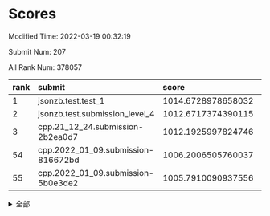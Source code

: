 # Scores

Modified Time: 2022-03-19 00:32:19

Submit Num: 207

All Rank Num: 378057

| rank |               submit               |       score        |       sigma        | pk_num |
| :--- | :--------------------------------- | :----------------- | :----------------- | :----- |
| 1    | jsonzb.test.test_1                 | 1014.6728978658032 | 0.843976369715696  | 7305   |
| 2    | jsonzb.test.submission_level_4     | 1012.6717374390115 | 0.7927973917488959 | 7309   |
| 3    | cpp.21_12_24.submission-2b2ea0d7   | 1012.1925997824746 | 0.7870003370156761 | 7308   |
| 54   | cpp.2022_01_09.submission-816672bd | 1006.2006505760037 | 0.730862216760291  | 7304   |
| 55   | cpp.2022_01_09.submission-5b0e3de2 | 1005.7910090937556 | 0.7177125204405944 | 7301   |


<details>
<summary>全部</summary>

| rank |                 submit                 |       score        |       sigma        | pk_num |
| :--- | :------------------------------------- | :----------------- | :----------------- | :----- |
| 1    | jsonzb.test.test_1                     | 1014.6728978658032 | 0.843976369715696  | 7305   |
| 2    | jsonzb.test.submission_level_4         | 1012.6717374390115 | 0.7927973917488959 | 7309   |
| 3    | cpp.21_12_24.submission-2b2ea0d7       | 1012.1925997824746 | 0.7870003370156761 | 7308   |
| 4    | gobigger.level_3.submission_level_3_36 | 1011.8521248180373 | 0.8072737843781047 | 7306   |
| 5    | gobigger.level_3.submission_level_3_24 | 1011.6518381310301 | 0.7505758762594082 | 7307   |
| 6    | gobigger.level_3.submission_level_3_14 | 1011.4271118172667 | 0.7692254809850516 | 7303   |
| 7    | gobigger.level_3.submission_level_3_0  | 1010.905857160917  | 0.7465110325143901 | 7311   |
| 8    | gobigger.level_3.submission_level_3_33 | 1010.8844089059022 | 0.7540460894389601 | 7306   |
| 9    | gobigger.level_3.submission_level_3_25 | 1010.8736318758802 | 0.7762183525455203 | 7305   |
| 10   | gobigger.level_3.submission_level_3_37 | 1010.8349804634155 | 0.7655599675115838 | 7303   |
| 11   | gobigger.level_3.submission_level_3_18 | 1010.7765565072517 | 0.7436020377819688 | 7305   |
| 12   | gobigger.level_3.submission_level_3_11 | 1010.7426843470771 | 0.775944827235945  | 7300   |
| 13   | gobigger.level_3.submission_level_3_6  | 1010.736136399594  | 0.7566150399197565 | 7306   |
| 14   | gobigger.level_3.submission_level_3_38 | 1010.7258436853324 | 0.7522132338735498 | 7299   |
| 15   | gobigger.level_3.submission_level_3_16 | 1010.7202914581422 | 0.7704705168895168 | 7306   |
| 16   | gobigger.level_3.submission_level_3_21 | 1010.6210671700202 | 0.7585122880144707 | 7310   |
| 17   | gobigger.level_3.submission_level_3_46 | 1010.5946886416087 | 0.7746921017397447 | 7301   |
| 18   | gobigger.level_3.submission_level_3_28 | 1010.5698992496408 | 0.7829226659287721 | 7301   |
| 19   | gobigger.level_3.submission_level_3_7  | 1010.5173388493913 | 0.7706577736757522 | 7308   |
| 20   | gobigger.level_3.submission_level_3_42 | 1010.4686090083528 | 0.7637740817409534 | 7306   |
| 21   | gobigger.level_3.submission_level_3_9  | 1010.4616570457204 | 0.7625816676822589 | 7301   |
| 22   | gobigger.level_3.submission_level_3_3  | 1010.4159191792257 | 0.7677099447511907 | 7307   |
| 23   | gobigger.level_3.submission_level_3_22 | 1010.3484998111016 | 0.755355802462883  | 7306   |
| 24   | gobigger.level_3.submission_level_3_47 | 1010.3122053361684 | 0.7492526317535873 | 7299   |
| 25   | gobigger.level_3.submission_level_3_26 | 1010.1637053236448 | 0.7715371472302678 | 7306   |
| 26   | gobigger.level_3.submission_level_3_17 | 1010.1618522093448 | 0.7558418179104704 | 7296   |
| 27   | gobigger.level_3.submission_level_3_20 | 1010.1552742021206 | 0.7608805992800689 | 7306   |
| 28   | gobigger.level_3.submission_level_3_44 | 1010.1516801782558 | 0.7981333532243741 | 7307   |
| 29   | gobigger.level_3.submission_level_3_5  | 1009.9667104438139 | 0.7525887543133226 | 7305   |
| 30   | gobigger.level_3.submission_level_3_13 | 1009.9365161461143 | 0.7502286996734182 | 7305   |
| 31   | gobigger.level_3.submission_level_3_8  | 1009.8611579686514 | 0.7478455523922264 | 7305   |
| 32   | gobigger.level_3.submission_level_3_40 | 1009.780348534054  | 0.7615643838356676 | 7309   |
| 33   | gobigger.level_3.submission_level_3_34 | 1009.7563982138711 | 0.7486339906362481 | 7307   |
| 34   | gobigger.level_3.submission_level_3_32 | 1009.6872202130286 | 0.74566395405579   | 7303   |
| 35   | gobigger.level_3.submission_level_3_41 | 1009.6590657244942 | 0.7345303024698142 | 7305   |
| 36   | gobigger.level_3.submission_level_3_49 | 1009.6589395438091 | 0.7593857067490732 | 7308   |
| 37   | gobigger.level_3.submission_level_3_39 | 1009.6349544062865 | 0.7909749088627376 | 7308   |
| 38   | gobigger.level_3.submission_level_3_29 | 1009.6268552242819 | 0.7617391164719547 | 7305   |
| 39   | gobigger.level_3.submission_level_3_31 | 1009.5934856909604 | 0.7469911638045569 | 7306   |
| 40   | gobigger.level_3.submission_level_3_15 | 1009.5076666875689 | 0.7410977715248109 | 7307   |
| 41   | gobigger.level_3.submission_level_3_10 | 1009.477648444115  | 0.7594354498097434 | 7305   |
| 42   | gobigger.level_3.submission_level_3_2  | 1009.4319696137774 | 0.7614017000668498 | 7307   |
| 43   | gobigger.level_3.submission_level_3_23 | 1009.3622889503467 | 0.7617705412738826 | 7303   |
| 44   | gobigger.level_3.submission_level_3_12 | 1009.3326815025168 | 0.742527600066344  | 7307   |
| 45   | gobigger.level_3.submission_level_3_27 | 1009.2837721037412 | 0.7402191178257685 | 7305   |
| 46   | gobigger.level_3.submission_level_3_43 | 1009.2768527985567 | 0.7616799930825784 | 7305   |
| 47   | gobigger.level_3.submission_level_3_1  | 1009.2165500286544 | 0.758259880167747  | 7305   |
| 48   | gobigger.level_3.submission_level_3_35 | 1009.1794403760364 | 0.7370418892013557 | 7310   |
| 49   | gobigger.level_3.submission_level_3_45 | 1009.0857943070874 | 0.7437630032895016 | 7307   |
| 50   | gobigger.level_3.submission_level_3_48 | 1008.8709066697054 | 0.7448427375083158 | 7306   |
| 51   | gobigger.level_3.submission_level_3_19 | 1008.8659728519847 | 0.7446895802230992 | 7300   |
| 52   | gobigger.level_3.submission_level_3_4  | 1008.778962851086  | 0.7494600872513666 | 7304   |
| 53   | gobigger.level_3.submission_level_3_30 | 1008.7392616154874 | 0.7457857212747736 | 7303   |
| 54   | cpp.2022_01_09.submission-816672bd     | 1006.2006505760037 | 0.730862216760291  | 7304   |
| 55   | cpp.2022_01_09.submission-5b0e3de2     | 1005.7910090937556 | 0.7177125204405944 | 7301   |
| 56   | gobigger.level_1.submission_level_1_2  | 1005.5011461660114 | 0.7192660818951756 | 7305   |
| 57   | gobigger.level_1.submission_level_1_37 | 1005.24915835578   | 0.7250504872954074 | 7306   |
| 58   | gobigger.level_1.submission_level_1_32 | 1005.1670109788639 | 0.7358190431286458 | 7305   |
| 59   | gobigger.level_1.submission_level_1_5  | 1004.6044184283651 | 0.7368253482754934 | 7304   |
| 60   | gobigger.level_1.submission_level_1_45 | 1004.294704572433  | 0.7264702842538521 | 7309   |
| 61   | gobigger.level_1.submission_level_1_28 | 1004.1739192937112 | 0.7211287547863949 | 7309   |
| 62   | gobigger.level_1.submission_level_1_20 | 1004.1696578142261 | 0.739056960774496  | 7303   |
| 63   | gobigger.level_1.submission_level_1_48 | 1004.104416722503  | 0.7147629342111875 | 7306   |
| 64   | gobigger.level_1.submission_level_1_46 | 1004.0108598124683 | 0.7189764741500723 | 7305   |
| 65   | gobigger.level_1.submission_level_1_15 | 1003.9648324006137 | 0.7013385900198852 | 7306   |
| 66   | gobigger.level_1.submission_level_1_19 | 1003.9559908588843 | 0.7186152659230985 | 7304   |
| 67   | gobigger.level_1.submission_level_1_49 | 1003.9474680672863 | 0.7185253170680147 | 7303   |
| 68   | gobigger.level_1.submission_level_1_26 | 1003.9418448666419 | 0.7181997307327873 | 7305   |
| 69   | gobigger.level_1.submission_level_1_43 | 1003.9335978794875 | 0.7210955719487306 | 7307   |
| 70   | gobigger.level_1.submission_level_1_36 | 1003.9021199590404 | 0.7243474789645228 | 7306   |
| 71   | gobigger.level_1.submission_level_1_30 | 1003.8197498301887 | 0.7217488244615512 | 7305   |
| 72   | gobigger.level_1.submission_level_1_39 | 1003.7683800967437 | 0.7285772516864497 | 7304   |
| 73   | gobigger.level_1.submission_level_1_18 | 1003.6819665622128 | 0.7214010033240159 | 7306   |
| 74   | gobigger.level_1.submission_level_1_16 | 1003.6450520914574 | 0.7248616618960751 | 7310   |
| 75   | gobigger.level_1.submission_level_1_27 | 1003.6358882914042 | 0.7095407587942207 | 7307   |
| 76   | gobigger.level_1.submission_level_1_44 | 1003.5850242401877 | 0.7211818753685112 | 7305   |
| 77   | gobigger.level_1.submission_level_1_33 | 1003.4521494274105 | 0.706600976424151  | 7309   |
| 78   | gobigger.level_1.submission_level_1_14 | 1003.4196222105298 | 0.7141020198551127 | 7307   |
| 79   | gobigger.level_1.submission_level_1_17 | 1003.4000228238268 | 0.712641326172876  | 7301   |
| 80   | gobigger.level_1.submission_level_1_10 | 1003.3740414322629 | 0.7182307102883135 | 7306   |
| 81   | gobigger.level_1.submission_level_1_22 | 1003.3734829398802 | 0.7196572415853113 | 7307   |
| 82   | gobigger.level_1.submission_level_1_40 | 1003.2500831088506 | 0.7061416208826384 | 7300   |
| 83   | gobigger.level_1.submission_level_1_9  | 1003.2208776330821 | 0.7059648732348957 | 7308   |
| 84   | gobigger.level_1.submission_level_1_21 | 1003.192008056558  | 0.7167366743013334 | 7303   |
| 85   | gobigger.level_1.submission_level_1_34 | 1003.1844774335273 | 0.7202416288666963 | 7307   |
| 86   | gobigger.level_1.submission_level_1_8  | 1003.1316647141343 | 0.7200639696324125 | 7304   |
| 87   | gobigger.level_1.submission_level_1_38 | 1003.1137914496435 | 0.7252565756386602 | 7305   |
| 88   | gobigger.level_1.submission_level_1_0  | 1003.0617117385827 | 0.7155242665226785 | 7305   |
| 89   | gobigger.level_1.submission_level_1_35 | 1003.0506959727912 | 0.7235679827013516 | 7304   |
| 90   | gobigger.level_1.submission_level_1_31 | 1003.0501780220634 | 0.7181010543363838 | 7302   |
| 91   | gobigger.level_1.submission_level_1_25 | 1002.9326972035146 | 0.7365635496910692 | 7303   |
| 92   | gobigger.level_1.submission_level_1_13 | 1002.8815516418108 | 0.7190000792763923 | 7306   |
| 93   | gobigger.level_1.submission_level_1_6  | 1002.8646865567574 | 0.7160004024738671 | 7311   |
| 94   | gobigger.level_1.submission_level_1_11 | 1002.8586885063261 | 0.7088547994233941 | 7310   |
| 95   | gobigger.level_1.submission_level_1_1  | 1002.836503564916  | 0.7165490170472902 | 7310   |
| 96   | gobigger.level_1.submission_level_1_41 | 1002.7709419130106 | 0.7155573485484915 | 7307   |
| 97   | gobigger.level_1.submission_level_1_7  | 1002.710464263336  | 0.704993006675711  | 7305   |
| 98   | gobigger.level_1.submission_level_1_47 | 1002.7100637838463 | 0.7165255268488318 | 7305   |
| 99   | gobigger.level_1.submission_level_1_42 | 1002.7094920584359 | 0.7059187861317233 | 7307   |
| 100  | gobigger.level_1.submission_level_1_24 | 1002.6778899852924 | 0.7149608011567845 | 7307   |
| 101  | gobigger.level_1.submission_level_1_12 | 1002.6737344695099 | 0.7095859256027448 | 7304   |
| 102  | gobigger.level_1.submission_level_1_23 | 1002.3370872610906 | 0.7127442556291965 | 7306   |
| 103  | gobigger.level_1.submission_level_1_3  | 1002.3237432869169 | 0.7199731958006239 | 7304   |
| 104  | gobigger.level_1.submission_level_1_29 | 1002.118344676182  | 0.7103929545788255 | 7307   |
| 105  | gobigger.level_1.submission_level_1_4  | 1001.8827831778846 | 0.7114747591152184 | 7309   |
| 106  | gobigger.random.submission_random_49   | 997.4595361699178  | 0.7055153276720636 | 7304   |
| 107  | gobigger.random.submission_random_42   | 997.3866254320202  | 0.7099191688457457 | 7305   |
| 108  | gobigger.random.submission_random_5    | 997.0799700142278  | 0.698469567602347  | 7309   |
| 109  | gobigger.random.submission_random_11   | 996.9345305041554  | 0.705948523936151  | 7301   |
| 110  | gobigger.random.submission_random_6    | 996.8564005501752  | 0.7230884466584934 | 7307   |
| 111  | gobigger.random.submission_random_0    | 996.7258041113525  | 0.7197903637489815 | 7299   |
| 112  | gobigger.random.submission_random_27   | 996.6008282524921  | 0.7243516993463335 | 7310   |
| 113  | gobigger.random.submission_random_31   | 996.5534173954749  | 0.7087540652861111 | 7308   |
| 114  | gobigger.random.submission_random_36   | 996.5079772430261  | 0.7081579347840196 | 7306   |
| 115  | gobigger.random.submission_random_18   | 996.3927755860378  | 0.7054778808508164 | 7310   |
| 116  | gobigger.random.submission_random_44   | 996.311745868372   | 0.7141903820596055 | 7306   |
| 117  | gobigger.random.submission_random_30   | 996.2802942972645  | 0.7185095649073704 | 7304   |
| 118  | gobigger.random.submission_random_39   | 996.2563744910816  | 0.6961493998396102 | 7305   |
| 119  | gobigger.random.submission_random_34   | 996.128395012181   | 0.7211806946272112 | 7301   |
| 120  | gobigger.random.submission_random_12   | 996.1195034143053  | 0.7052038016214879 | 7304   |
| 121  | gobigger.random.submission_random_25   | 996.0779355527611  | 0.7231139194087409 | 7306   |
| 122  | gobigger.random.submission_random_45   | 996.0772550872234  | 0.7097888497111328 | 7308   |
| 123  | gobigger.random.submission_random_37   | 996.0597799713636  | 0.707326811528256  | 7304   |
| 124  | gobigger.random.submission_random_7    | 996.011596770592   | 0.7042120074711802 | 7305   |
| 125  | gobigger.random.submission_random_40   | 995.9936008442869  | 0.7066048147886588 | 7304   |
| 126  | gobigger.random.submission_random_47   | 995.8997737394293  | 0.7116435871907251 | 7301   |
| 127  | gobigger.random.submission_random_35   | 995.879451829308   | 0.7148604482612179 | 7304   |
| 128  | gobigger.random.submission_random_2    | 995.8385339774369  | 0.7266032562719389 | 7309   |
| 129  | gobigger.random.submission_random_26   | 995.8295092669285  | 0.7210182741668123 | 7307   |
| 130  | gobigger.random.submission_random_17   | 995.8285599516812  | 0.7096014873027809 | 7305   |
| 131  | gobigger.random.submission_random_23   | 995.8175118271209  | 0.7068025928367138 | 7309   |
| 132  | gobigger.random.submission_random_15   | 995.798829099653   | 0.7140987784687757 | 7305   |
| 133  | gobigger.random.submission_random_3    | 995.7888395052187  | 0.7083945330612832 | 7306   |
| 134  | gobigger.random.submission_random_4    | 995.77741988954    | 0.731281228329864  | 7306   |
| 135  | gobigger.random.submission_random_16   | 995.7683176860994  | 0.7235704317711334 | 7306   |
| 136  | gobigger.random.submission_random_32   | 995.75380813772    | 0.7134873958591431 | 7303   |
| 137  | gobigger.random.submission_random_9    | 995.716929537201   | 0.7176572176806635 | 7305   |
| 138  | gobigger.random.submission_random_29   | 995.7077225871149  | 0.7294527711227692 | 7310   |
| 139  | gobigger.random.submission_random_48   | 995.6435086130222  | 0.7161151397305028 | 7305   |
| 140  | gobigger.random.submission_random_28   | 995.6433734507445  | 0.7125901038150386 | 7307   |
| 141  | gobigger.random.submission_random_38   | 995.6180864097593  | 0.7095013497306072 | 7307   |
| 142  | gobigger.random.submission_random_14   | 995.5799849364595  | 0.718542598983155  | 7306   |
| 143  | gobigger.random.submission_random_13   | 995.534117532216   | 0.6988761771489106 | 7304   |
| 144  | gobigger.random.submission_random_24   | 995.5164967306811  | 0.7201774138621658 | 7303   |
| 145  | gobigger.random.submission_random_22   | 995.4471567238131  | 0.7145728564680537 | 7310   |
| 146  | gobigger.random.submission_random_46   | 995.3104493025754  | 0.7220628364272965 | 7310   |
| 147  | gobigger.random.submission_random_43   | 995.3066919469946  | 0.7175769790717471 | 7302   |
| 148  | gobigger.random.submission_random_8    | 995.226865766675   | 0.7153258884680611 | 7309   |
| 149  | gobigger.random.submission_random_33   | 995.2051142336804  | 0.7158085976532131 | 7307   |
| 150  | gobigger.random.submission_random_10   | 995.1739948416702  | 0.7130884052865513 | 7304   |
| 151  | gobigger.random.submission_random_41   | 995.171713594657   | 0.7077478338357136 | 7305   |
| 152  | gobigger.random.submission_random_21   | 995.0927792544218  | 0.7130695805953923 | 7303   |
| 153  | gobigger.random.submission_random_20   | 995.0882950884458  | 0.7189508265887828 | 7305   |
| 154  | gobigger.random.submission_random_19   | 995.0413112766646  | 0.7242028906401669 | 7304   |
| 155  | gobigger.random.submission_random_1    | 994.7578780626642  | 0.6993148084007751 | 7305   |
| 156  | gobigger.level_2.submission_level_2_14 | 993.438473024579   | 0.7335331282536044 | 7301   |
| 157  | gobigger.level_2.submission_level_2_0  | 993.3890996058416  | 0.7344113335352801 | 7307   |
| 158  | gobigger.level_2.submission_level_2_39 | 993.1504765296885  | 0.7393749685276028 | 7301   |
| 159  | gobigger.level_2.submission_level_2_13 | 993.0604198624095  | 0.7305819040302511 | 7302   |
| 160  | gobigger.level_2.submission_level_2_26 | 992.9861652873982  | 0.7446131131621448 | 7304   |
| 161  | gobigger.level_2.submission_level_2_10 | 992.8438898122632  | 0.7365690295828914 | 7305   |
| 162  | gobigger.level_2.submission_level_2_43 | 992.8212181132478  | 0.7358425035008114 | 7308   |
| 163  | gobigger.level_2.submission_level_2_17 | 992.7637602743987  | 0.7499504342753228 | 7304   |
| 164  | gobigger.level_2.submission_level_2_46 | 992.5723301874802  | 0.7375451536730488 | 7311   |
| 165  | gobigger.level_2.submission_level_2_37 | 992.5512752375813  | 0.7432276177422042 | 7307   |
| 166  | gobigger.level_2.submission_level_2_7  | 992.5459672813109  | 0.7384513168655795 | 7304   |
| 167  | gobigger.level_2.submission_level_2_35 | 992.5023070089543  | 0.748291715148294  | 7305   |
| 168  | gobigger.level_2.submission_level_2_9  | 992.4166797923267  | 0.7275426344097864 | 7308   |
| 169  | gobigger.level_2.submission_level_2_42 | 992.3270767229518  | 0.752859736771513  | 7304   |
| 170  | gobigger.level_2.submission_level_2_11 | 992.3224194834334  | 0.7443606387476605 | 7306   |
| 171  | gobigger.level_2.submission_level_2_44 | 992.2784589632298  | 0.7554957308710845 | 7296   |
| 172  | gobigger.level_2.submission_level_2_36 | 992.2543888462644  | 0.7387892795097281 | 7309   |
| 173  | gobigger.level_2.submission_level_2_24 | 992.2117505239256  | 0.7388592324215972 | 7300   |
| 174  | gobigger.level_2.submission_level_2_6  | 992.2099279292037  | 0.7645370408348148 | 7309   |
| 175  | gobigger.level_2.submission_level_2_49 | 992.1670098489376  | 0.7394773157176799 | 7305   |
| 176  | gobigger.level_2.submission_level_2_19 | 992.1536953858744  | 0.7394670950478134 | 7305   |
| 177  | gobigger.level_2.submission_level_2_18 | 992.0013475650162  | 0.7611810943885293 | 7300   |
| 178  | gobigger.level_2.submission_level_2_28 | 991.9842301281279  | 0.768446514926133  | 7304   |
| 179  | gobigger.level_2.submission_level_2_47 | 991.9662511182128  | 0.7447853660804933 | 7303   |
| 180  | gobigger.level_2.submission_level_2_15 | 991.9394793916201  | 0.7693459512114852 | 7305   |
| 181  | gobigger.level_2.submission_level_2_22 | 991.9330291100459  | 0.7478529139181239 | 7311   |
| 182  | gobigger.level_2.submission_level_2_16 | 991.9278137445367  | 0.7439830346107678 | 7308   |
| 183  | gobigger.level_2.submission_level_2_25 | 991.9219465771079  | 0.7366204927972984 | 7304   |
| 184  | gobigger.level_2.submission_level_2_34 | 991.9176266171623  | 0.7411235427763443 | 7304   |
| 185  | gobigger.level_2.submission_level_2_1  | 991.9090115905442  | 0.7319751887622383 | 7304   |
| 186  | gobigger.level_2.submission_level_2_29 | 991.8828109384923  | 0.728765848592967  | 7308   |
| 187  | gobigger.level_2.submission_level_2_21 | 991.8223607817845  | 0.7497810459078955 | 7304   |
| 188  | gobigger.level_2.submission_level_2_2  | 991.798391317922   | 0.7372265758242184 | 7310   |
| 189  | gobigger.level_2.submission_level_2_45 | 991.6321862318044  | 0.7337503959580445 | 7308   |
| 190  | gobigger.level_2.submission_level_2_41 | 991.6020514114205  | 0.749020113835851  | 7302   |
| 191  | gobigger.level_2.submission_level_2_3  | 991.5691042791724  | 0.7431744907900583 | 7304   |
| 192  | gobigger.level_2.submission_level_2_32 | 991.4721305839672  | 0.7483305979913265 | 7304   |
| 193  | gobigger.level_2.submission_level_2_48 | 991.4615151510767  | 0.753418183670019  | 7304   |
| 194  | gobigger.level_2.submission_level_2_33 | 991.427063350306   | 0.7383658341538917 | 7308   |
| 195  | gobigger.level_2.submission_level_2_40 | 991.3880829484011  | 0.7697347507415294 | 7303   |
| 196  | gobigger.level_2.submission_level_2_12 | 991.3556942315604  | 0.7740503768803141 | 7308   |
| 197  | gobigger.level_2.submission_level_2_30 | 991.3293412419962  | 0.7429033155811986 | 7306   |
| 198  | gobigger.level_2.submission_level_2_38 | 991.2226392830119  | 0.7512691753343991 | 7308   |
| 199  | gobigger.level_2.submission_level_2_20 | 991.0470660565594  | 0.7591941563696166 | 7308   |
| 200  | gobigger.level_2.submission_level_2_5  | 990.7992960086128  | 0.7527057349549316 | 7306   |
| 201  | gobigger.level_2.submission_level_2_23 | 990.6313452160259  | 0.758138008686193  | 7307   |
| 202  | gobigger.level_2.submission_level_2_27 | 990.6109764857512  | 0.7625106889143684 | 7311   |
| 203  | gobigger.level_2.submission_level_2_31 | 990.3420239721099  | 0.7704148780868009 | 7308   |
| 204  | gobigger.level_2.submission_level_2_4  | 990.168607004768   | 0.7618676966645178 | 7309   |
| 205  | gobigger.level_2.submission_level_2_8  | 989.9786604946217  | 0.7693373605397611 | 7306   |
| 206  | gobigger.none.submission_none_0        | 975.8553575192883  | 1.424700960077829  | 7302   |
| 207  | gobigger.none.submission_none_1        | 974.8927414951613  | 1.5437463545115415 | 7308   |

</details>